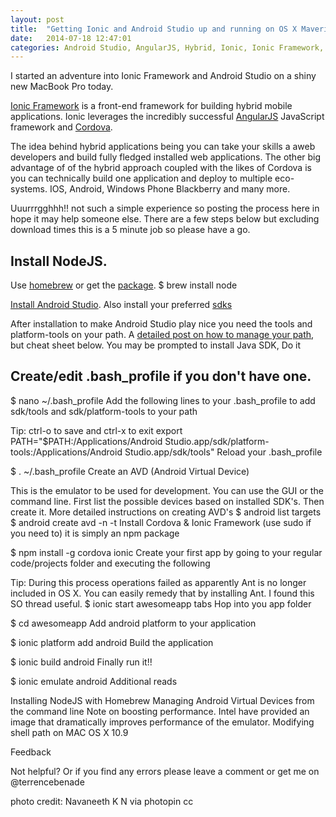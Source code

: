 ```yaml
---
layout: post
title:  "Getting Ionic and Android Studio up and running on OS X Mavericks"
date:   2014-07-18 12:47:01
categories: Android Studio, AngularJS, Hybrid, Ionic, Ionic Framework, Mavericks, OSX
---
```



I started an adventure into Ionic Framework and Android Studio on a shiny new MacBook Pro today.

[Ionic Framework](http://ionicframework.com/) is a front-end framework for building hybrid mobile applications. Ionic leverages the incredibly successful [AngularJS](https://angularjs.org/) JavaScript framework and [Cordova](http://cordova.apache.org/).

The idea behind hybrid applications being you can take your skills a aweb developers and build fully fledged installed web applications. The other big advantage of of the hybrid approach coupled with the likes of Cordova is you can technically build one application and deploy to multiple eco-systems. IOS, Android, Windows Phone Blackberry and many more.

Uuurrrgghhh!! not such a simple experience so posting the process here in hope it may help someone else. There are a few steps below but excluding download times this is a 5 minute job so please have a go.

## Install NodeJS.

Use [homebrew](http://brew.sh/) or get the [package](http://nodejs.org/).
$ brew install node  

[Install Android Studio](https://developer.android.com/sdk/installing/studio.html). Also install your preferred [sdks](http://developer.android.com/sdk/installing/adding-packages.html)

After installation to make Android Studio play nice you need the tools and platform-tools on your path. A [detailed post on how to manage your path](http://coolestguidesontheplanet.com/add-shell-path-osx/), but cheat sheet below. You may be prompted to install Java SDK, Do it

## Create/edit .bash_profile if you don't have one.

$ nano ~/.bash_profile
Add the following lines to your .bash_profile to add sdk/tools and sdk/platform-tools to your path

Tip: ctrl-o to save and ctrl-x to exit
export PATH="$PATH:/Applications/Android Studio.app/sdk/platform-tools:/Applications/Android Studio.app/sdk/tools"
Reload your .bash_profile

$ . ~/.bash_profile
Create an AVD (Android Virtual Device) 

This is the emulator to be used for development. You can use the GUI or the command line. First list the possible devices based on installed SDK's. Then create it. More detailed instructions on creating AVD's
$ android list targets
$ android create avd -n <name> -t <targetID>
Install Cordova & Ionic Framework (use sudo if you need to) it is simply an npm package

$ npm install -g cordova ionic
Create your first app by going to your regular code/projects folder and executing the following

Tip: During this process operations failed as apparently Ant is no longer included in OS X. You can easily remedy that by installing Ant. I found this SO thread useful.
$ ionic start awesomeapp tabs
Hop into you app folder

$ cd awesomeapp
Add android platform to your application

$ ionic platform add android
Build the application

$ ionic build android
Finally run it!!

$ ionic emulate android
Additional reads

Installing NodeJS with Homebrew
Managing Android Virtual Devices from the command line
Note on boosting performance. Intel have provided an image that dramatically improves performance of the emulator.
Modifying shell path on MAC OS X 10.9

Feedback

Not helpful? Or if you find any errors please leave a comment or get me on @terrencebenade

photo credit: Navaneeth K N via photopin cc